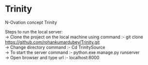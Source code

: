 # Trinity
N-Ovation concept Trinity <br />

Steps to run the local server: <br />
-> Clone the project on the local machine using command :- git clone https://github.com/rohankumardubey/Trinity.git  <br />
-> Change directory command :- Cd TrinitySource <br />
-> To start the server command :- python.exe manage.py runserver <br />
-> Open browser and type url :- localhost:8000
